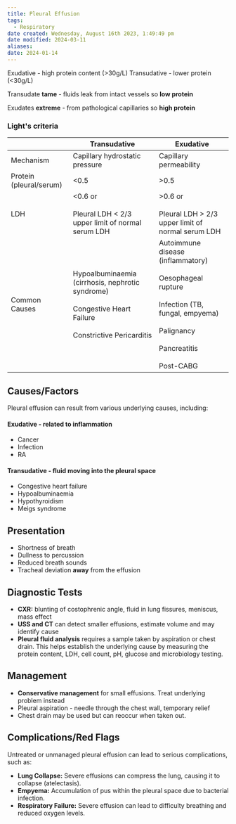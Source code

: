 ```yaml
---
title: Pleural Effusion
tags:
  - Respiratory
date created: Wednesday, August 16th 2023, 1:49:49 pm
date modified: 2024-03-11
aliases: 
date: 2024-01-14
---
```

Exudative - high protein content (>30g/L)
Transudative - lower protein (<30g/L)

Transudate **tame** - fluids leak from intact vessels so **low protein** 

Exudates **extreme** - from pathological capillaries so **high protein**

### Light's criteria

|                         | Transudative                                                                                                      | Exudative                                                                                                                                                   |
| ----------------------- | ----------------------------------------------------------------------------------------------------------------- | ----------------------------------------------------------------------------------------------------------------------------------------------------------- |
| Mechanism               | Capillary hydrostatic pressure                                                                                    | Capillary permeability                                                                                                                                      |
| Protein (pleural/serum) | <0.5                                                                                                              | >0.5                                                                                                                                                        |
| LDH                     | <0.6 or<br><br>Pleural LDH < 2/3 upper limit of normal serum LDH                                                  | >0.6 or<br><br>Pleural LDH > 2/3 upper limit of normal serum LDH                                                                                            |
| Common Causes           | Hypoalbuminaemia (cirrhosis, nephrotic syndrome)<br><br>Congestive Heart Failure<br><br>Constrictive Pericarditis | Autoimmune disease (inflammatory)<br><br>Oesophageal rupture<br><br>Infection (TB, fungal, empyema)<br><br>Palignancy<br><br>Pancreatitis <br><br>Post-CABG |

## Causes/Factors

Pleural effusion can result from various underlying causes, including:

#### Exudative - related to inflammation 
- Cancer
- Infection
- RA

#### Transudative - fluid moving into the pleural space
- Congestive heart failure
- Hypoalbuminaemia
- Hypothyroidism
- Meigs syndrome

## Presentation 

- Shortness of breath
- Dullness to percussion
- Reduced breath sounds
- Tracheal deviation **away** from the effusion 

## Diagnostic Tests

- **CXR:** blunting of costophrenic angle, fluid in lung fissures, meniscus, mass effect
- **USS and CT** can detect smaller effusions, estimate volume and may identify cause
- **Pleural fluid analysis** requires a sample taken by aspiration or chest drain. This helps establish the underlying cause by measuring the protein content, LDH, cell count, pH, glucose and microbiology testing.

## Management

- **Conservative management** for small effusions. Treat underlying problem instead
- Pleural aspiration - needle through the chest wall, temporary relief
- Chest drain may be used but can reoccur when taken out. 

## Complications/Red Flags

Untreated or unmanaged pleural effusion can lead to serious complications, such as:

- **Lung Collapse:** Severe effusions can compress the lung, causing it to collapse (atelectasis).
- **Empyema:** Accumulation of pus within the pleural space due to bacterial infection.
- **Respiratory Failure:** Severe effusion can lead to difficulty breathing and reduced oxygen levels.
